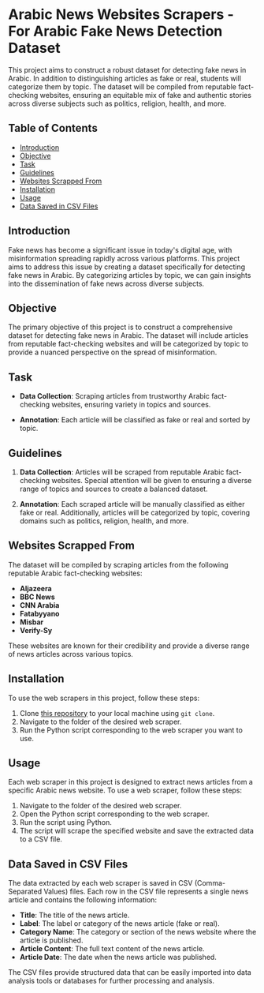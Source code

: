 # Arabic News Websites Scrapers - For Arabic Fake News Detection Dataset

This project aims to construct a robust dataset for detecting fake news in Arabic. In addition to distinguishing articles as fake or real, students will categorize them by topic. The dataset will be compiled from reputable fact-checking websites, ensuring an equitable mix of fake and authentic stories across diverse subjects such as politics, religion, health, and more.

## Table of Contents

- [Introduction](#introduction)
- [Objective](#objective)
- [Task](#task)
- [Guidelines](#guidelines)
- [Websites Scrapped From](#websites-scrapped-from)
- [Installation](#installation)
- [Usage](#usage)
- [Data Saved in CSV Files](#data-saved-in-csv-files)

## Introduction

Fake news has become a significant issue in today's digital age, with misinformation spreading rapidly across various platforms. This project aims to address this issue by creating a dataset specifically for detecting fake news in Arabic. By categorizing articles by topic, we can gain insights into the dissemination of fake news across diverse subjects.

## Objective

The primary objective of this project is to construct a comprehensive dataset for detecting fake news in Arabic. The dataset will include articles from reputable fact-checking websites and will be categorized by topic to provide a nuanced perspective on the spread of misinformation.

## Task

- **Data Collection**: Scraping articles from trustworthy Arabic fact-checking websites, ensuring variety in topics and sources.
  
- **Annotation**: Each article will be classified as fake or real and sorted by topic.

## Guidelines

1. **Data Collection**: Articles will be scraped from reputable Arabic fact-checking websites. Special attention will be given to ensuring a diverse range of topics and sources to create a balanced dataset.

2. **Annotation**: Each scraped article will be manually classified as either fake or real. Additionally, articles will be categorized by topic, covering domains such as politics, religion, health, and more.

## Websites Scrapped From

The dataset will be compiled by scraping articles from the following reputable Arabic fact-checking websites:

- **Aljazeera**
- **BBC News**
- **CNN Arabia**
- **Fatabyyano**
- **Misbar**
- **Verify-Sy**

These websites are known for their credibility and provide a diverse range of news articles across various topics.

## Installation

To use the web scrapers in this project, follow these steps:

1. Clone [this repository](https://github.com/Nahla-yasmine/Arabic-News-Scraper) to your local machine using `git clone`.
2. Navigate to the folder of the desired web scraper.
3. Run the Python script corresponding to the web scraper you want to use.

## Usage

Each web scraper in this project is designed to extract news articles from a specific Arabic news website. To use a web scraper, follow these steps:

1. Navigate to the folder of the desired web scraper.
2. Open the Python script corresponding to the web scraper.
3. Run the script using Python.
4. The script will scrape the specified website and save the extracted data to a CSV file.

## Data Saved in CSV Files

The data extracted by each web scraper is saved in CSV (Comma-Separated Values) files. Each row in the CSV file represents a single news article and contains the following information:

- **Title**: The title of the news article.
- **Label**: The label or category of the news article (fake or real).
- **Category Name**: The category or section of the news website where the article is published.
- **Article Content**: The full text content of the news article.
- **Article Date**: The date when the news article was published.

The CSV files provide structured data that can be easily imported into data analysis tools or databases for further processing and analysis.

